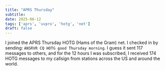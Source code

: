 ```yaml
---
title: "APRS Thursday"
subtitle:
date: 2025-06-12
tags: ['aprs', 'uvpro', 'hotg', 'net']
draft: false
---
```


I joined the APRS Thursday HOTG (Hams of the Gram) net.
I checked in by sending: `ANSRVR CQ HOTG good Thursday morning`.
I guess it sent 117 messages to others,
and for the 12 hours I was subscribed,
I received 174 HOTG messages to my callsign
from stations across the US and around the world.

<!--more-->
